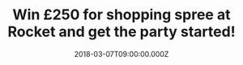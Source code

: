 ---
campaign-uuid: "c-00fa9af2-154e-44ca-bf73-e030d4839312"
type: "Preview"
category: "Competition"
date: "2018-03-07T09:00:00.000Z"
end-date: "2018-03-21T23:59:00.000Z"
disable-form: false
is_promoted: false
has_entry_page: true
title: "Win £250 for shopping spree at Rocket and get the party started!"
competition-description: "<p>If you were thinking on what kind of look and mood you'd\
  \ like to have for your home… we have the perfect solution for you! Get that rock\
  \ look that your house deserves with Rocket! and their accessories inspired by music!\
  \ They have something for everybody, and now they're giving 3 lucky winners the\
  \ chance of winning £250 for shopping spree at their entire collection!</p><p>Take\
  \ a look at their products and treat yourself or your loved ones with the perfect\
  \ gift!</p>"
hero-header: "Win £250 for shopping spree at Rocket and get the party started!"
terms-confirmation: "N/A"
banner-img: "https://assets.expresslyapp.com/asset-8f775576-4fff-421a-a125-00be6f86f424.jpg"
logo-left-href: "https://www.rocketdesign.it/"
logo-left-image: "https://assets.expresslyapp.com/27be0a0a-07f2-4577-b8e8-d214b471a5b7-thumb.png"
logo-left-title: "Rocket Design"
bg-image-hero: "https://assets.expresslyapp.com/asset-be4eb480-84d6-4c59-89fc-09b233a48d21.jpg"
bg-image-first: "https://assets.expresslyapp.com/asset-7c89c8eb-73d1-4b69-933c-72dd7e29fa38.jpg"
bg-image-second: "https://assets.expresslyapp.com/asset-15a106f4-5ff0-4151-bc19-c93a39c65ec8.jpg"
bg-image-third: "https://assets.expresslyapp.com/asset-6232afe7-2dcf-4cd2-bb90-835f66fc64fb.jpg"
section1-content: "<p>At ROCKET they make awesome home, travel & lifestyle gifts and\
  \ accessories inspired by music. They take that visceral emotional connection music\
  \ has with each one of their humble earthlings, and use it to turn boring everyday\
  \ items into fun and soulful new designs. Their stuff makes for the perfect gift\
  \ - but no shame in keeping some for yourself.</p>\r\n<p>If it sounds crazy, you’\
  re right. It’s the good kind of crazy…</p>"
section2-content: "<p>So lucky for you their crazy-good designers cooked up a kick-ass\
  \ range that’s just about got everyone covered: from the wanderlust-bitten California\
  \ dreamer to the every-day-I’m-hustlin office warrior… from the fashionista to the\
  \ iphonista… from the next Jamie Oliver to the next dinner party!</p>\r\n<p>Dive\
  \ right into the rabbit hole, but don’t be surprised if you end up filling your\
  \ basket. After all, with nearly 1M products sold, it must be a mad world out there.</p>"
section3-content: "<p>Get ready to rumble because the party starts right here: they're\
  \ giving 3 lucky winners £250 each to indulge in a shopping spree bonanza worthy\
  \ of a rockstar, only without the credit card hangover!</p>\r\n<p>So what are you\
  \ waiting for! Click on the link for a chance to win! They don’t call them The Good\
  \ Vibes Co. for nothing!</p>"
entry-title: "Win £250 for shopping spree at Rocket and get the party started!"
entry-content: "<p>Enter the draw to win £250 for shopping spree at Rocket by completing\
  \ the form below before 23:59 on 21/03/2018!.\r\n</p>"
has-winner: false
prize-description: "3 lucky winners win £250 each for shopping at Rocket"
---